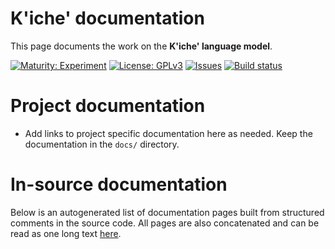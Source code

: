 # K'iche' documentation

This page documents the work on the **K'iche' language model**. 

[![Maturity: Experiment](https://img.shields.io/badge/Maturity-Experiment-black.svg)](https://giellalt.github.io/MaturityClassification.html)
[![License: GPLv3](https://img.shields.io/badge/License-GPLv3-blue.svg)](https://www.gnu.org/licenses/gpl-3.0)
[![Issues](https://img.shields.io/github/issues/giellalt/lang-quc)](https://github.com/giellalt/lang-quc/issues)
[![Build status](https://github.com/giellalt/lang-quc/workflows/Speller%20CI+CD/badge.svg)](https://github.com/giellalt/lang-quc/actions)

# Project documentation

* Add links to project specific documentation here as needed. Keep the documentation in the `docs/` directory.

# In-source documentation

Below is an autogenerated list of documentation pages built from structured comments in the source code. All pages are also concatenated and can be read as one long text [here](quc.md).
